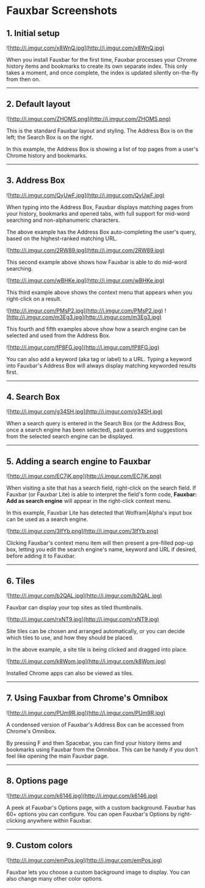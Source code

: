 # Fauxbar Screenshots #



## 1. Initial setup ##

![http://i.imgur.com/x8WnQ.jpg](http://i.imgur.com/x8WnQ.jpg)

When you install Fauxbar for the first time, Fauxbar processes your Chrome history items and bookmarks to create its own separate index. This only takes a moment, and once complete, the index is updated silently on-the-fly from then on.


---


## 2. Default layout ##

![http://i.imgur.com/ZHOMS.png](http://i.imgur.com/ZHOMS.png)

This is the standard Fauxbar layout and styling. The Address Box is on the left; the Search Box is on the right.

In this example, the Address Box is showing a list of top pages from a user's Chrome history and bookmarks.


---


## 3. Address Box ##

![http://i.imgur.com/QyUwF.jpg](http://i.imgur.com/QyUwF.jpg)

When typing into the Address Box, Fauxbar displays matching pages from your history, bookmarks and opened tabs, with full support for mid-word searching and non-alphanumeric characters.

The above example has the Address Box auto-completing the user's query, based on the highest-ranked matching URL.

![http://i.imgur.com/2RW89.jpg](http://i.imgur.com/2RW89.jpg)

This second example above shows how Fauxbar is able to do mid-word searching.

![http://i.imgur.com/wBHKe.jpg](http://i.imgur.com/wBHKe.jpg)

This third example above shows the context menu that appears when you right-click on a result.

![http://i.imgur.com/PMsP2.jpg](http://i.imgur.com/PMsP2.jpg) ![http://i.imgur.com/m3Eg3.jpg](http://i.imgur.com/m3Eg3.jpg)

This fourth and fifth examples above show how a search engine can be selected and used from the Address Box.

![http://i.imgur.com/fP8FG.jpg](http://i.imgur.com/fP8FG.jpg)

You can also add a keyword (aka tag or label) to a URL. Typing a keyword into Fauxbar's Address Box will always display matching keyworded results first.


---


## 4. Search Box ##

![http://i.imgur.com/g34SH.jpg](http://i.imgur.com/g34SH.jpg)

When a search query is entered in the Search Box (or the Address Box, once a search engine has been selected), past queries and suggestions from the selected search engine can be displayed.


---


## 5. Adding a search engine to Fauxbar ##

![http://i.imgur.com/EC7jK.png](http://i.imgur.com/EC7jK.png)

When visiting a site that has a search field, right-click on the search field. If Fauxbar (or Fauxbar Lite) is able to interpret the field's form code, **Fauxbar: Add as search engine** will appear in the right-click context menu.

In this example, Fauxbar Lite has detected that Wolfram|Alpha's input box can be used as a search engine.

![http://i.imgur.com/3lfYb.png](http://i.imgur.com/3lfYb.png)

Clicking Fauxbar's context menu item will then present a pre-filled pop-up box, letting you edit the search engine's name, keyword and URL if desired, before adding it to Fauxbar.


---


## 6. Tiles ##

![http://i.imgur.com/b2QAL.jpg](http://i.imgur.com/b2QAL.jpg)

Fauxbar can display your top sites as tiled thumbnails.

![http://i.imgur.com/rxNT9.jpg](http://i.imgur.com/rxNT9.jpg)

Site tiles can be chosen and arranged automatically, or you can decide which tiles to use, and how they should be placed.

In the above example, a site tile is being clicked and dragged into place.

![http://i.imgur.com/k8Wom.jpg](http://i.imgur.com/k8Wom.jpg)

Installed Chrome apps can also be viewed as tiles.


---


## 7. Using Fauxbar from Chrome's Omnibox ##

![http://i.imgur.com/PUm9R.jpg](http://i.imgur.com/PUm9R.jpg)

A condensed version of Fauxbar's Address Box can be accessed from Chrome's Omnibox.

By pressing F and then Spacebar, you can find your history items and bookmarks using Fauxbar from the Omnibox. This can be handy if you don't feel like opening the main Fauxbar page.


---


## 8. Options page ##

![http://i.imgur.com/k6146.jpg](http://i.imgur.com/k6146.jpg)

A peek at Fauxbar's Options page, with a custom background.
Fauxbar has 60+ options you can configure. You can open Fauxbar's Options by right-clicking anywhere within Fauxbar.


---


## 9. Custom colors ##

![http://i.imgur.com/emPos.jpg](http://i.imgur.com/emPos.jpg)

Fauxbar lets you choose a custom background image to display. You can also change many other color options.